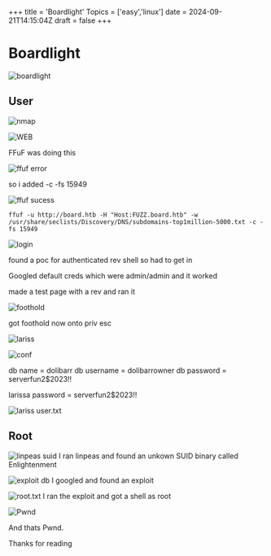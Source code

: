 +++
title = 'Boardlight'
Topics = ['easy','linux']
date = 2024-09-21T14:15:04Z
draft = false
+++
# Boardlight
![boardlight](/Boardlight/BOARDLIGHT.png)

## User

![nmap](/Boardlight/NMAP.png)


![WEB](/Boardlight/WEB.png)

FFuF was doing this

![ffuf error](/Boardlight/ffuferror.png)


so i added -c -fs 15949



![ffuf sucess](/Boardlight/ffufsucess.png)
```
ffuf -u http://board.htb -H "Host:FUZZ.board.htb" -w /usr/share/seclists/Discovery/DNS/subdomains-top1million-5000.txt -c -fs 15949

```


![login](/Boardlight/login.png)

found a poc for authenticated rev shell so had to get in


Googled default creds which were admin/admin and it worked

made a test page with a rev and ran it

![foothold](/Boardlight/Foothold.png)

got foothold
now onto priv esc

![lariss](/Boardlight/LARISSA.png)


![conf](/Boardlight/conf.php.png)

db name = dolibarr
db username = dolibarrowner
db password = serverfun2$2023!!


larissa password = serverfun2$2023!!

![lariss user.txt](/Boardlight/larissausertxt.png)

## Root


![linpeas suid](/Boardlight/linpeassuid.png)
I ran linpeas and found an unkown SUID binary called Enlightenment

![exploit db](/Boardlight/exploitdb.png)
I googled and found an exploit

![root.txt](/Boardlight/root.txt.png)
I ran the exploit and got a shell as root 

![Pwnd](/Boardlight/PWNed.png)

And thats Pwnd.

Thanks for reading
